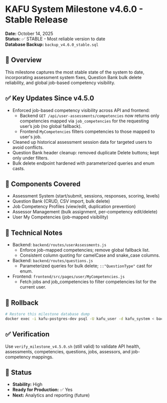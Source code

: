 # KAFU System Milestone v4.6.0 - Stable Release

**Date:** October 14, 2025  
**Status:** ✅ STABLE - Most reliable version to date  
**Database Backup:** `backup_v4.6.0_stable.sql`

## 🎯 Overview

This milestone captures the most stable state of the system to date, incorporating assessment system fixes, Question Bank bulk delete reliability, and global job-based competency visibility.

## ✅ Key Updates Since v4.5.0

- Enforced job-based competency visibility across API and frontend:
  - Backend `GET /api/user-assessments/competencies` now returns only competencies mapped via `job_competencies` for the requesting user’s job (no global fallback).
  - Frontend `MyCompetencies` filters competencies to those mapped to user's job.
- Cleaned up historical assessment session data for targeted users to avoid conflicts.
- Question Bank header cleanup: removed duplicate Delete buttons; kept only under filters.
- Bulk delete endpoint hardened with parameterized queries and enum casts.

## 🧩 Components Covered

- Assessment System (start/submit, sessions, responses, scoring, levels)
- Question Bank (CRUD, CSV import, bulk delete)
- Job Competency Profiles (view/edit, duplication prevention)
- Assessor Management (bulk assignment, per-competency edit/delete)
- User My Competencies (job-mapped visibility)

## 🔧 Technical Notes

- Backend: `backend/routes/userAssessments.js`
  - Enforce job-mapped competencies; remove global fallback list.
  - Consistent column quoting for camelCase and snake_case columns.
- Backend: `backend/routes/questions.js`
  - Parameterized queries for bulk delete; `::"QuestionType"` cast for enum.
- Frontend: `frontend/src/pages/user/MyCompetencies.js`
  - Fetch jobs and job_competencies to filter competencies list for the current user.
  
## 🔄 Rollback

```bash
# Restore this milestone database dump
docker exec -i kafu-postgres-dev psql -U kafu_user -d kafu_system < backup_v4.6.0_stable.sql
```

## ✅ Verification

Use `verify_milestone_v4.5.0.sh` (still valid) to validate API health, assessments, competencies, questions, jobs, assessors, and job-competency mappings.

## 📌 Status

- **Stability:** High  
- **Ready for Production:** ✅ Yes  
- **Next:** Analytics and reporting (future)

